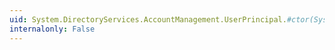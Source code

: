 ```yaml
---
uid: System.DirectoryServices.AccountManagement.UserPrincipal.#ctor(System.DirectoryServices.AccountManagement.PrincipalContext,System.String,System.String,System.Boolean)
internalonly: False
---
```

